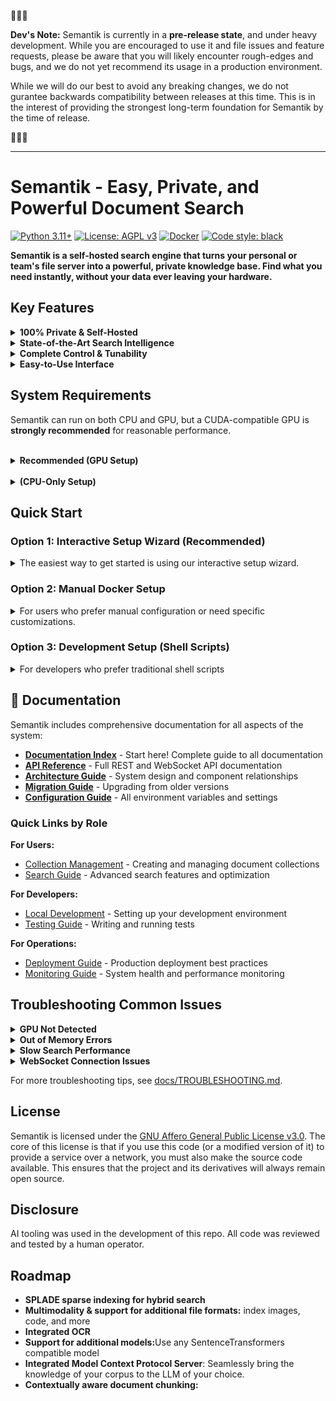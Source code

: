 🚨🚨🚨

**Dev's Note:**  Semantik is currently in a **pre-release state**, and under heavy development. While you are encouraged to use it and file issues and feature requests, please be aware that you will likely encounter rough-edges and bugs, and we do not yet recommend its usage in a production environment. 

While we will do our best to avoid any breaking changes, we do not gurantee backwards compatibility between releases at this time. This is in the interest of providing the strongest long-term foundation for Semantik by the time of release.


🚨🚨🚨

---


# Semantik - Easy, Private, and Powerful Document Search

[![Python 3.11+](https://img.shields.io/badge/python-3.11+-blue.svg)](https://www.python.org/downloads/)
[![License: AGPL v3](https://img.shields.io/badge/License-AGPL%20v3-blue.svg)](https://www.gnu.org/licenses/agpl-3.0)
[![Docker](https://img.shields.io/badge/docker-ready-blue.svg?logo=docker)](https://www.docker.com)
[![Code style: black](https://img.shields.io/badge/code%20style-black-000000.svg)](https://github.com/psf/black)

**Semantik is a self-hosted search engine that turns your personal or team's file server into a powerful, private knowledge base. Find what you need instantly, without your data ever leaving your hardware.**

## Key Features

<details>
<summary><strong> 100% Private & Self-Hosted</strong></summary>
<br>
Your data and models stay on your hardware. Semantik makes zero external API calls. It's the perfect solution for searching sensitive work documents, research papers, or personal files.
</details>

<details>
<summary><strong> State-of-the-Art Search Intelligence</strong></summary>
<br>
Go beyond simple keyword matching. Semantik uses top-performing open-source AI models to understand the <i>meaning</i> of your documents.
<ul>
  <li><b>Semantic Search:</b> Find concepts, not just words.</li>
  <li><b>Cross-Encoder Reranking:</b> A two-stage search process delivers highly accurate and relevant results.</li>
  <li><b>Hybrid Search:</b> Combines the best of vector and keyword search for ultimate precision.</li>
  <li><b>Integrated RAG/Model Contex Protocol Server(Coming Soon):</b> Optionally, give an LLM of your choice the ability to reference and chat about your documents.</li>
</ul>
</details>

<details>
<summary><strong> Complete Control & Tunability</strong></summary>
<br>
Semantik is built for users who want to be in the driver's seat.
<ul>
  <li><b>Model Selection:</b> Choose from a wide range of open-source embedding models.</li>
  <li><b>Resource Management:</b> Tune performance for your specific hardware with quantization (float32, float16, int8) and adaptive batching.</li>
  <li><b>Intelligent GPU Handling:</b> Features automatic model loading/unloading to efficiently manage VRAM.</li>
  <li><b>Headless API:</b> The search engine can be run independently and integrated into your own scripts and pipelines.</li>
</ul>
</details>

<details>
<summary><strong> Easy-to-Use Interface</strong></summary>
<br>
A powerful backend deserves a clean frontend.
<ul>
  <li><b>Intuitive UI:</b> Easily create and manage your search collections.</li>
  <li><b>Real-time Monitoring:</b> Watch your documents get processed with detailed operation tracking.</li>
  <li><b>Document Viewer:</b> Preview your search results directly in the app.</li>
</ul>
</details>



##  System Requirements

Semantik can run on both CPU and GPU, but a CUDA-compatible GPU is **strongly recommended** for reasonable performance.

<br>

<details>
<summary><strong> Recommended (GPU Setup)</strong></summary>
<br>

- **GPU**: NVIDIA GPU with CUDA support & **8GB+ of VRAM** (e.g., RTX 3060 / 4060 or newer).
- **CPU**: Modern quad-core or better.
- **RAM**: 16GB+.
- **Storage**: SSD for model storage with at least 30GB of free space; HDD is fine for documents
- **Software**: Python 3.12, Cuda Toolkit, Docker & Docker Compose

> **Why the GPU?** Creating search embeddings is a highly parallel task. A GPU can be 10-100x faster than a CPU, turning a process that takes hours into one that takes minutes.

> **CUDA Setup Issues?** If you encounter CUDA library errors, see our [Troubleshooting Guide](TROUBLESHOOTING.md#cuda-library-issues-on-linux).

</details>

<br>

<details>
<summary><strong> (CPU-Only Setup)</strong></summary>
<br>

- **CPU**: Modern quad-core or better.
- **RAM**: 16GB+.
- **Storage**: SSD for model storage with at least 30GB of free space; HDD is fine for documents
- **Software**: Python 3.12, Docker & Docker Compose.

> **Performance Note:** A CPU-only setup will be **very slow** for indexing and search. It is suitable for evaluation and small personal document collections only.

</details>

## Quick Start

### Option 1: Interactive Setup Wizard (Recommended)
<details>
<summary>The easiest way to get started is using our interactive setup wizard.</summary>

The setup wizard guides you through the entire configuration process with an intuitive text-based interface.

1. **Clone the repository:**
   ```bash
   git clone https://github.com/jbmiller10/semantik.git
   cd semantik
   ```

2. **Run the wizard:**
   
   **Linux/macOS:**
   ```bash
   make wizard
   ```
   
   **Windows:**
   ```cmd
   python wizard_launcher.py
   ```
   
   The wizard will automatically:
   - Work on Windows, macOS, and Linux
   - Install Poetry if needed
   - Install all required dependencies
   - Launch the interactive setup

3. **Follow the interactive prompts:**
   - Choose between **Quick Setup** (recommended) or **Custom Setup**
   - Select your document directories with the built-in file browser
   - The wizard auto-detects GPU availability and configures accordingly
   - All security keys are generated automatically

4. **That's it!** The wizard will:
   - Check system requirements
   - Configure GPU or CPU mode automatically
   - Set up your document directories
   - Generate secure configurations
   - Start all services
   - Provide a service monitor for ongoing management

> ** Tip:** If you've already configured Semantik, running `make wizard` again will take you directly to the service monitor where you can start, stop, and manage your services.

</details>

### Option 2: Manual Docker Setup 
<details>
<summary>For users who prefer manual configuration or need specific customizations.</summary>

> ** GPU Note:** The default Docker configuration uses GPU acceleration for optimal performance. Ensure you have NVIDIA Docker runtime installed. For CPU-only systems, see the CPU-only option below.

1. **Clone the repository:**
   ```bash
   git clone https://github.com/jbmiller10/semantik.git
   cd semantik
   ```

2. **Set up your environment:**
   ```bash
   cp .env.docker.example .env
   # Edit .env with your configuration
   # At minimum, change JWT_SECRET_KEY for security
   ```

3. **Start all services:**
   ```bash
   make docker-up
   # Or directly: docker compose up -d
   # Note: Default configuration works for both GPU and CPU. PyTorch will automatically use CPU if no GPU is available.
   ```

4. **Access Semantik:**
   Open your browser to http://localhost:8080

That's it!  Semantik is now running with:
- **WebUI** on port 8080
- **Search API** on port 8001
- **Qdrant** vector database on port 6333

**Additional Docker Options:**
- **Production**: `docker compose -f docker-compose.yml -f docker-compose.prod.yml up -d`
- **CUDA-enabled GPU**: `docker compose -f docker-compose.yml -f docker-compose.cuda.yml up -d`
</details>

### Option 3: Development Setup (Shell Scripts)

<details>
<summary>For developers who prefer traditional shell scripts</summary>

1. **Prerequisites:**
   - Python 3.11+
   - Node.js 18+
   - Running Qdrant instance
   - Poetry for Python dependency management

2. **Setup:**
   ```bash
   poetry install
   make frontend-build
   cp .env.example .env
   # Edit .env with your configuration
   ```

3. **Start all services:**
   ```bash
   ./start_all_services.sh
   ```

4. **Other commands:**
   ```bash
   ./status_services.sh  # Check service status
   ./stop_all_services.sh  # Stop all services
   ./restart_all_services_rebuild.sh  # Rebuild and restart
   ```
</details>




## 📖 Documentation

Semantik includes comprehensive documentation for all aspects of the system:

- **[Documentation Index](docs/DOCUMENTATION_INDEX.md)** - Start here! Complete guide to all documentation
- **[API Reference](docs/API_REFERENCE.md)** - Full REST and WebSocket API documentation
- **[Architecture Guide](docs/ARCH.md)** - System design and component relationships
- **[Migration Guide](docs/MIGRATION_GUIDE.md)** - Upgrading from older versions
- **[Configuration Guide](docs/CONFIGURATION.md)** - All environment variables and settings

### Quick Links by Role

**For Users:**
- [Collection Management](docs/COLLECTION_MANAGEMENT.md) - Creating and managing document collections
- [Search Guide](docs/SEARCH_SYSTEM.md) - Advanced search features and optimization

**For Developers:**
- [Local Development](docs/local-development.md) - Setting up your development environment
- [Testing Guide](docs/TESTING.md) - Writing and running tests

**For Operations:**
- [Deployment Guide](docs/DEPLOYMENT.md) - Production deployment best practices
- [Monitoring Guide](docs/HEALTH_MONITORING.md) - System health and performance monitoring

##  Troubleshooting Common Issues

<details>
<summary><strong>GPU Not Detected</strong></summary>
<br>

**Symptoms**: Semantik falls back to CPU mode despite having a GPU

**Solutions**:
1. Check NVIDIA drivers: `nvidia-smi`
2. Verify CUDA installation: `nvcc --version`
3. For Docker: Ensure nvidia-docker2 is installed
4. Check GPU memory: Minimum 4GB VRAM required

```bash
# Test GPU availability
python -c "import torch; print(torch.cuda.is_available())"
```
</details>

<details>
<summary><strong>Out of Memory Errors</strong></summary>
<br>

**Symptoms**: "CUDA out of memory" or system freezes during processing

**Solutions**:
1. Use smaller models: `Qwen/Qwen3-Embedding-0.6B`
2. Enable quantization: Set `DEFAULT_QUANTIZATION=int8`
3. Reduce batch size: Lower `BATCH_SIZE` in configuration
4. Enable model auto-unloading: Set `MODEL_UNLOAD_AFTER_SECONDS=60`

```bash
# Monitor GPU memory usage
watch -n 1 nvidia-smi
```
</details>

<details>
<summary><strong>Slow Search Performance</strong></summary>
<br>

**Symptoms**: Searches take several seconds to complete

**Solutions**:
1. Ensure Qdrant indexes are built (happens automatically after 20k vectors)
2. Disable reranking for simple searches
3. Check system resources during search
4. Consider using SSD for Qdrant storage

```bash
# Check Qdrant collection info
curl http://localhost:6333/collections/work_docs
```
</details>

<details>
<summary><strong>WebSocket Connection Issues</strong></summary>
<br>

**Symptoms**: Real-time progress updates not working

**Solutions**:
1. Check browser console for WebSocket errors
2. Ensure no proxy is blocking WebSocket connections
3. Verify ports 8080 and 8001 are accessible
4. Try disabling browser extensions

```javascript
// Test WebSocket connection
const ws = new WebSocket('ws://localhost:8080/ws/test');
ws.onopen = () => console.log('Connected');
ws.onerror = (e) => console.error('Error:', e);
```
</details>

For more troubleshooting tips, see [docs/TROUBLESHOOTING.md](docs/TROUBLESHOOTING.md).


##  License

Semantik is licensed under the [GNU Affero General Public License v3.0](LICENSE). The core of this license is that if you use this code (or a modified version of it) to provide a service over a network, you must also make the source code available. This ensures that the project and its derivatives will always remain open source.



## **Disclosure**

AI tooling was used in the development of this repo. All code was reviewed and tested by a human operator.


## **Roadmap**
<ul>
<li><b>SPLADE sparse indexing for hybrid search</b>
<li><b>Multimodality & support for additional file formats:</b> index images, code, and more </li>
<li><b>Integrated OCR</b>
<li><b>Support for additional models:</b>Use any SentenceTransformers compatible model</li>
<li><b>Integrated Model Context Protocol Server</b>: Seamlessly bring the knowledge of your corpus to the LLM of your choice.</li>
<li><b>Contextually aware document chunking:</b></li>
<ul>


